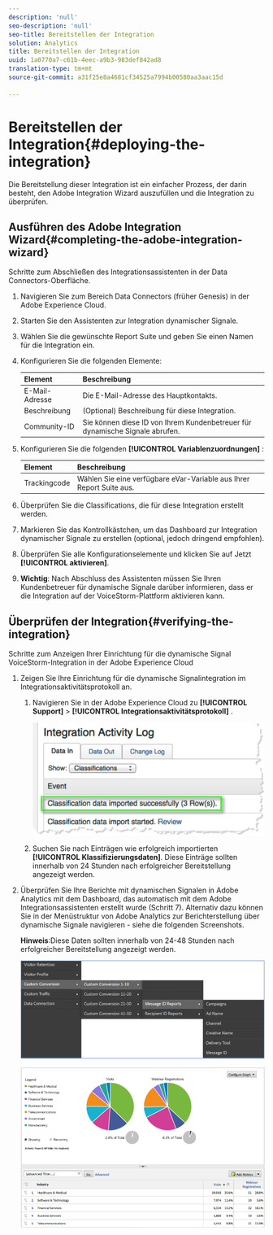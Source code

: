 ```yaml
---
description: 'null'
seo-description: 'null'
seo-title: Bereitstellen der Integration
solution: Analytics
title: Bereitstellen der Integration
uuid: 1a0770a7-c61b-4eec-a9b3-983def842ad8
translation-type: tm+mt
source-git-commit: a31f25e8a4681cf34525a7994b00580aa3aac15d

---
```



# Bereitstellen der Integration{#deploying-the-integration}

Die Bereitstellung dieser Integration ist ein einfacher Prozess, der darin besteht, den Adobe Integration Wizard auszufüllen und die Integration zu überprüfen.

## Ausführen des Adobe Integration Wizard{#completing-the-adobe-integration-wizard}

Schritte zum Abschließen des Integrationsassistenten in der Data Connectors-Oberfläche.

1. Navigieren Sie zum Bereich Data Connectors (früher Genesis) in der Adobe Experience Cloud.
1. Starten Sie den Assistenten zur Integration dynamischer Signale.
1. Wählen Sie die gewünschte Report Suite und geben Sie einen Namen für die Integration ein.
1. Konfigurieren Sie die folgenden Elemente:

   | Element | Beschreibung |
   |---|---|
   | E-Mail-Adresse | Die E-Mail-Adresse des Hauptkontakts. |
   | Beschreibung | (Optional) Beschreibung für diese Integration. |
   | Community-ID | Sie können diese ID von Ihrem Kundenbetreuer für dynamische Signale abrufen. |

1. Konfigurieren Sie die folgenden **[!UICONTROL Variablenzuordnungen]** :

   | Element | Beschreibung |
   |---|---|
   | Trackingcode | Wählen Sie eine verfügbare eVar-Variable aus Ihrer Report Suite aus. |

1. Überprüfen Sie die Classifications, die für diese Integration erstellt werden.
1. Markieren Sie das Kontrollkästchen, um das Dashboard zur Integration dynamischer Signale zu erstellen (optional, jedoch dringend empfohlen).
1. Überprüfen Sie alle Konfigurationselemente und klicken Sie auf Jetzt **[!UICONTROL aktivieren]**.
1. **Wichtig**: Nach Abschluss des Assistenten müssen Sie Ihren Kundenbetreuer für dynamische Signale darüber informieren, dass er die Integration auf der VoiceStorm-Plattform aktivieren kann.

## Überprüfen der Integration{#verifying-the-integration}

Schritte zum Anzeigen Ihrer Einrichtung für die dynamische Signal VoiceStorm-Integration in der Adobe Experience Cloud

1. Zeigen Sie Ihre Einrichtung für die dynamische Signalintegration im Integrationsaktivitätsprotokoll an.
   1. Navigieren Sie in der Adobe Experience Cloud zu **[!UICONTROL Support]** &gt; **[!UICONTROL Integrationsaktivitätsprotokoll]** .

      ![](assets/integration_activity_log.png)

   1. Suchen Sie nach Einträgen wie erfolgreich importierten **[!UICONTROL Klassifizierungsdaten]**. Diese Einträge sollten innerhalb von 24 Stunden nach erfolgreicher Bereitstellung angezeigt werden.
1. Überprüfen Sie Ihre Berichte mit dynamischen Signalen in Adobe Analytics mit dem Dashboard, das automatisch mit dem Adobe Integrationsassistenten erstellt wurde (Schritt 7). Alternativ dazu können Sie in der Menüstruktur von Adobe Analytics zur Berichterstellung über dynamische Signale navigieren - siehe die folgenden Screenshots.

   **Hinweis**:Diese Daten sollten innerhalb von 24-48 Stunden nach erfolgreicher Bereitstellung angezeigt werden.

   ![](assets/reporting.png)

   ![](assets/reporting2.png)
